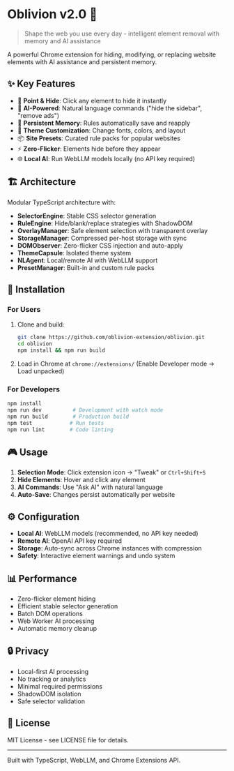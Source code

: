 # Oblivion v2.0 🚫

> Shape the web you use every day - intelligent element removal with memory and AI assistance

A powerful Chrome extension for hiding, modifying, or replacing website elements with AI assistance and persistent memory.

## ✨ Key Features

- 🎯 **Point & Hide**: Click any element to hide it instantly
- 🤖 **AI-Powered**: Natural language commands ("hide the sidebar", "remove ads")
- 💾 **Persistent Memory**: Rules automatically save and reapply
- 🎨 **Theme Customization**: Change fonts, colors, and layout
- 📦 **Site Presets**: Curated rule packs for popular websites
- ⚡ **Zero-Flicker**: Elements hide before they appear
- 🌐 **Local AI**: Run WebLLM models locally (no API key required)

## 🏗️ Architecture

Modular TypeScript architecture with:
- **SelectorEngine**: Stable CSS selector generation
- **RuleEngine**: Hide/blank/replace strategies with ShadowDOM
- **OverlayManager**: Safe element selection with transparent overlay
- **StorageManager**: Compressed per-host storage with sync
- **DOMObserver**: Zero-flicker CSS injection and auto-apply
- **ThemeCapsule**: Isolated theme system
- **NLAgent**: Local/remote AI with WebLLM support
- **PresetManager**: Built-in and custom rule packs

## 🚀 Installation

### For Users
1. Clone and build:
   ```bash
   git clone https://github.com/oblivion-extension/oblivion.git
   cd oblivion
   npm install && npm run build
   ```
2. Load in Chrome at `chrome://extensions/` (Enable Developer mode → Load unpacked)

### For Developers
```bash
npm install
npm run dev          # Development with watch mode
npm run build        # Production build
npm test            # Run tests
npm run lint        # Code linting
```

## 🎮 Usage

1. **Selection Mode**: Click extension icon → "Tweak" or `Ctrl+Shift+S`
2. **Hide Elements**: Hover and click any element
3. **AI Commands**: Use "Ask AI" with natural language
4. **Auto-Save**: Changes persist automatically per website

## ⚙️ Configuration

- **Local AI**: WebLLM models (recommended, no API key needed)
- **Remote AI**: OpenAI API key required
- **Storage**: Auto-sync across Chrome instances with compression
- **Safety**: Interactive element warnings and undo system

## 📊 Performance

- Zero-flicker element hiding
- Efficient stable selector generation
- Batch DOM operations
- Web Worker AI processing
- Automatic memory cleanup

## 🔒 Privacy

- Local-first AI processing
- No tracking or analytics
- Minimal required permissions
- ShadowDOM isolation
- Safe selector validation

## 📄 License

MIT License - see LICENSE file for details.

---

Built with TypeScript, WebLLM, and Chrome Extensions API.